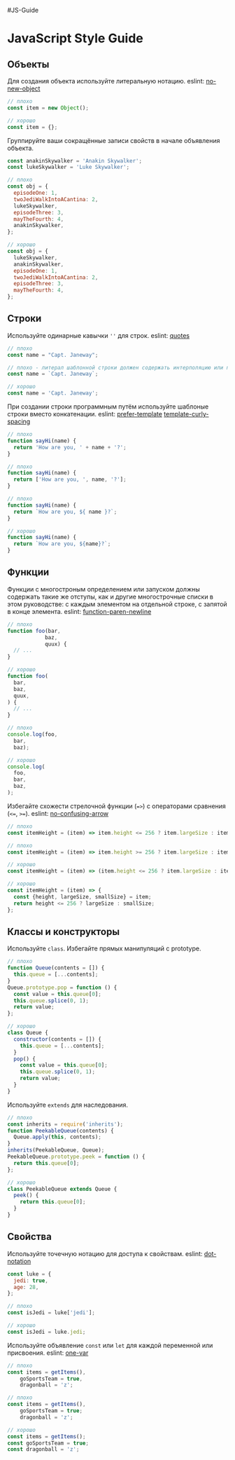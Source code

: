 #JS-Guide

# JavaScript Style Guide

## Объекты

Для создания объекта используйте литеральную нотацию. eslint: [no-new-object](https://eslint.org/docs/rules/no-new-object.html)

``` js
// плохо
const item = new Object();

// хорошо
const item = {};
```

Группируйте ваши сокращённые записи свойств в начале объявления объекта.

``` js
const anakinSkywalker = 'Anakin Skywalker';
const lukeSkywalker = 'Luke Skywalker';

// плохо
const obj = {
  episodeOne: 1,
  twoJediWalkIntoACantina: 2,
  lukeSkywalker,
  episodeThree: 3,
  mayTheFourth: 4,
  anakinSkywalker,
};

// хорошо
const obj = {
  lukeSkywalker,
  anakinSkywalker,
  episodeOne: 1,
  twoJediWalkIntoACantina: 2,
  episodeThree: 3,
  mayTheFourth: 4,
};
```

## Строки

Используйте одинарные кавычки `''` для строк. eslint: [quotes](https://eslint.org/docs/rules/quotes.html)

``` js
// плохо
const name = "Capt. Janeway";

// плохо - литерал шаблонной строки должен содержать интерполяцию или переводы строк
const name = `Capt. Janeway`;

// хорошо
const name = 'Capt. Janeway';
```

При создании строки программным путём используйте шаблоные строки вместо конкатенации.
eslint: [prefer-template](https://eslint.org/docs/rules/prefer-template.html) [template-curly-spacing](https://eslint.org/docs/rules/template-curly-spacing)

``` js
// плохо
function sayHi(name) {
  return 'How are you, ' + name + '?';
}

// плохо
function sayHi(name) {
  return ['How are you, ', name, '?'];
}

// плохо
function sayHi(name) {
  return `How are you, ${ name }?`;
}

// хорошо
function sayHi(name) {
  return `How are you, ${name}?`;
}
```

## Функции

Функции с многостроным определением или запуском должны содержать такие же
отступы, как и другие многострочные списки в этом руководстве: с каждым элементом
на отдельной строке, с запятой в конце элемента. eslint: [function-paren-newline](https://eslint.org/docs/rules/function-paren-newline)

``` js
// плохо
function foo(bar,
            baz,
            quux) {
  // ...
}

// хорошо
function foo(
  bar,
  baz,
  quux,
) {
  // ...
}

// плохо
console.log(foo,
  bar,
  baz);

// хорошо
console.log(
  foo,
  bar,
  baz,
);
```

Избегайте схожести стрелочной функции (`=>`) с операторами сравнения (`<=`, `>=`).
eslint: [no-confusing-arrow](https://eslint.org/docs/rules/no-confusing-arrow)

``` js
// плохо
const itemHeight = (item) => item.height <= 256 ? item.largeSize : item.smallSize;

// плохо
const itemHeight = (item) => item.height >= 256 ? item.largeSize : item.smallSize;

// хорошо
const itemHeight = (item) => (item.height <= 256 ? item.largeSize : item.smallSize);

// хорошо
const itemHeight = (item) => {
  const {height, largeSize, smallSize} = item;
  return height <= 256 ? largeSize : smallSize;
};
```

## Классы и конструкторы

Используйте `class`. Избегайте прямых манипуляций с prototype.

``` js
// плохо
function Queue(contents = []) {
  this.queue = [...contents];
}
Queue.prototype.pop = function () {
  const value = this.queue[0];
  this.queue.splice(0, 1);
  return value;
};

// хорошо
class Queue {
  constructor(contents = []) {
    this.queue = [...contents];
  }
  pop() {
    const value = this.queue[0];
    this.queue.splice(0, 1);
    return value;
  }
}
```

Используйте `extends` для наследования.

``` js
// плохо
const inherits = require('inherits');
function PeekableQueue(contents) {
  Queue.apply(this, contents);
}
inherits(PeekableQueue, Queue);
PeekableQueue.prototype.peek = function () {
  return this.queue[0];
};

// хорошо
class PeekableQueue extends Queue {
  peek() {
    return this.queue[0];
  }
}
```

## Свойства

Используйте точечную нотацию для доступа к свойствам. eslint: [dot-notation](https://eslint.org/docs/rules/dot-notation.html)

``` js
const luke = {
  jedi: true,
  age: 28,
};

// плохо
const isJedi = luke['jedi'];

// хорошо
const isJedi = luke.jedi;
```

Используйте объявление `const` или `let` для каждой переменной или присвоения.
eslint: [one-var](https://eslint.org/docs/rules/one-var.html)

``` js
// плохо
const items = getItems(),
    goSportsTeam = true,
    dragonball = 'z';

// плохо
const items = getItems(),
    goSportsTeam = true;
    dragonball = 'z';

// хорошо
const items = getItems();
const goSportsTeam = true;
const dragonball = 'z';
```